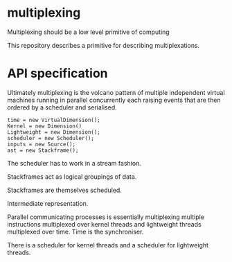 # multiplexing
Multiplexing should be a low level primitive of computing

This repository describes a primitive for describing multiplexations.

# API specification

Ultimately multiplexing is the volcano pattern of multiple independent virtual machines running in parallel concurrently each raising events that are then ordered by a scheduler and serialised.

```
time = new VirtualDimension();
Kernel = new Dimension()
Lightweight = new Dimension();
scheduler = new Scheduler();
inputs = new Source();
ast = new Stackframe();

```

The scheduler has to work in a stream fashion.

Stackframes act as logical groupings of data.

Stackframes are themselves scheduled.

Intermediate representation.

Parallel communicating processes is essentially multiplexing multiple instructions multiplexed over kernel threads and lightweight threads multiplexed over time. Time is the synchroniser.

There is a scheduler for kernel threads and a scheduler for lightweight threads.
